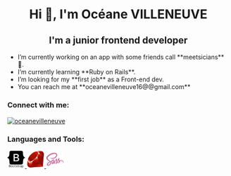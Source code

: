 <h1 align="center">Hi 👋, I'm Océane VILLENEUVE</h1>
<h2 align="center">I'm a junior frontend developer</h3>

 <ul>
  <li>
   I’m currently working on an app with some friends call **meetsicians** 🎸.
  </li>
  <li>
   I’m currently learning **Ruby on Rails**. 
  </li>
  <li>
   I’m looking for my **first job** as a Front-end dev.
  </li>
  <li>
   You can reach me at **oceanevilleneuve16@@gmail.com**
  </li>
 </ul>


<h3 align="left">Connect with me:</h3>
<p align="left">
<a href="https://www.linkedin.com/in/océane-villeneuve-746449277/" target="blank"><img align="center" src="https://raw.githubusercontent.com/rahuldkjain/github-profile-readme-generator/master/src/images/icons/Social/linked-in-alt.svg" alt="oceanevilleneuve" height="30" width="40" /></a>
</p>

<h3 align="left">Languages and Tools:</h3>
<p align="left"> <a href="https://getbootstrap.com" target="_blank" rel="noreferrer"> <img src="https://raw.githubusercontent.com/devicons/devicon/master/icons/bootstrap/bootstrap-plain-wordmark.svg" alt="bootstrap" width="40" height="40"/> </a> <a href="https://www.ruby-lang.org/en/" target="_blank" rel="noreferrer"> <img src="https://raw.githubusercontent.com/devicons/devicon/master/icons/ruby/ruby-original.svg" alt="ruby" width="40" height="40"/> </a> <a href="https://sass-lang.com" target="_blank" rel="noreferrer"> <img src="https://raw.githubusercontent.com/devicons/devicon/master/icons/sass/sass-original.svg" alt="sass" width="40" height="40"/> </a> </p>


